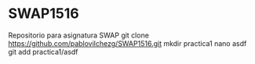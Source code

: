 # SWAP1516
Repositorio para asignatura SWAP
git clone https://github.com/pablovilchezg/SWAP1516.git
mkdir practica1
nano asdf
git add practica1/asdf
